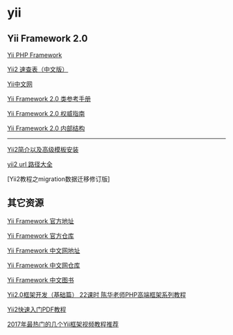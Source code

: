 # yii

Yii Framework 2.0
---

[Yii PHP Framework](https://www.yiiframework.com/)  

[Yii2 速查表（中文版）](https://nai8.me/tool-sc.html)  

[Yii中文网](http://www.yiichina.com/)  

[Yii Framework 2.0 类参考手册](http://www.yiichina.com/doc/api/2.0)  

[Yii Framework 2.0 权威指南](http://www.yiichina.com/doc/guide/2.0)

[Yii Framework 2.0 内部结构](http://www.yiichina.com/doc/internals/2.0)  

--------

[Yii2简介以及高级模板安装](https://wenku.baidu.com/view/77d13b99168884868662d6ad.html)  

[yii2 url 路径大全](https://wenku.baidu.com/view/9c161ee4fc4ffe473268ab7c.html)  

[Yii2教程之migration数据迁移修订版]


其它资源
---

[Yii Framework 官方地址](http://www.yiiframework.com)  

[Yii Framework 官方仓库](https://github.com/yiisoft)  

[Yii Framework 中文网地址](http://www.yiichina.com)  

[Yii Framework 中文网仓库](https://github.com/yiichina)  

[Yii Framework 中文图书](http://www.yiibook.com)  

[Yii2.0框架开发（基础篇） 22课时 陈华老师PHP高端框架系列教程](https://ke.qq.com/course/148081)

[Yii2快速入门PDF教程](https://download.csdn.net/download/lazybighead/7910315)  

[2017年最热门的几个Yii框架视频教程推荐](http://www.php.cn/toutiao-362431.html)  





